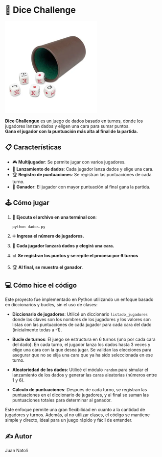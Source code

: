 # 🎲 **Dice Challenge**

<img src="img/Dados.png" alt="Logo Dados" width="300">

**Dice Challengue** es un juego de dados basado en turnos, donde los jugadores lanzan dados y eligen una cara para sumar puntos.  
**Gana el jugador con la puntuación más alta al final de la partida.**

## 📋 **Características**

- 🎮 **Multijugador**: Se permite jugar con varios jugadores.
- 🎲 **Lanzamiento de dados**: Cada jugador lanza dados y elige una cara.
- 🏆 **Registro de puntuaciones**: Se registran las puntuaciones de cada turno.
- 🥇 **Ganador**: El jugador con mayor puntuación al final gana la partida.

## 🕹️ **Cómo jugar**

1. 🔧 **Ejecuta el archivo en una terminal con**:

    ```bash
    python dados.py
    ```

2. ➕ **Ingresa el número de jugadores.**

3. 🎲 **Cada jugador lanzará dados y elegirá una cara.**

4. 📊 **Se registran los puntos y se repite el proceso por 6 turnos**

5. 🏆 **Al final, se muestra el ganador.**

## 💻 **Cómo hice el código**

Este proyecto fue implementado en Python utilizando un enfoque basado en diccionarios y bucles, sin el uso de clases:

- **Diccionario de jugadores**: Utilicé un diccionario `listado_jugadores` donde las claves son los nombres de los jugadores y los valores son listas con las puntuaciones de cada jugador para cada cara del dado (inicialmente todas a -1).
  
- **Bucle de turnos**: El juego se estructura en 6 turnos (uno por cada cara del dado). En cada turno, el jugador lanza los dados hasta 3 veces y elige una cara con la que desea jugar. Se validan las elecciones para asegurar que no se elija una cara que ya ha sido seleccionada en ese turno.

- **Aleatoriedad de los dados**: Utilicé el módulo `random` para simular el lanzamiento de los dados y generar las caras aleatorias (números entre 1 y 6).

- **Cálculo de puntuaciones**: Después de cada turno, se registran las puntuaciones en el diccionario de jugadores, y al final se suman las puntuaciones totales para determinar al ganador.

Este enfoque permite una gran flexibilidad en cuanto a la cantidad de jugadores y turnos. Además, al no utilizar clases, el código se mantiene simple y directo, ideal para un juego rápido y fácil de entender.

## ✍️ **Autor**
Juan Natoli
